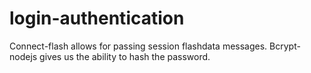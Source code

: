 # login-authentication

Connect-flash allows for passing session flashdata messages.
Bcrypt-nodejs gives us the ability to hash the password.
